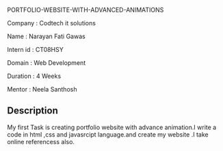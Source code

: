 PORTFOLIO-WEBSITE-WITH-ADVANCED-ANIMATIONS

Company : Codtech it solutions

Name : Narayan Fati Gawas

Intern id : CT08HSY

Domain : Web Development

Duration : 4 Weeks

Mentor : Neela Santhosh

## Description ##
My first Task is creating portfolio website with advance animation.I write a code in html ,css and javasrcipt language.and create my website .I take online referencess also.
